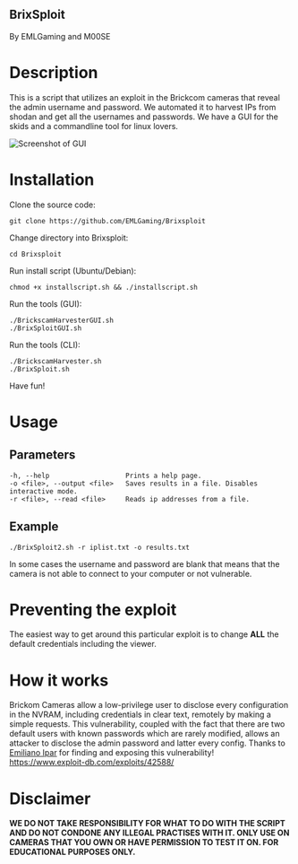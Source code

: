 BrixSploit
------------
By EMLGaming and M00SE


# Description
This is a script that utilizes an exploit in the Brickcom cameras that reveal the admin username and password. We automated it to harvest IPs from shodan and get all the usernames and passwords. We have a GUI for the skids and a commandline tool for linux lovers.

![Screenshot of GUI](https://raw.githubusercontent.com/EMLGaming/BrixSploit/master/gui.png)


# Installation
Clone the source code:
```
git clone https://github.com/EMLGaming/Brixsploit
```

Change directory into Brixsploit:
```
cd Brixsploit
```

Run install script (Ubuntu/Debian):
```
chmod +x installscript.sh && ./installscript.sh
```

Run the tools (GUI):
```
./BrickscamHarvesterGUI.sh
./BrixSploitGUI.sh
```

Run the tools (CLI):
```
./BrickscamHarvester.sh
./BrixSploit.sh
```

Have fun!


# Usage
## Parameters
```
-h, --help                   Prints a help page.
-o <file>, --output <file>   Saves results in a file. Disables interactive mode.
-r <file>, --read <file>     Reads ip addresses from a file.
```

## Example
```
./BrixSploit2.sh -r iplist.txt -o results.txt
```

In some cases the username and password are blank that means that the camera is not able to connect to your computer or not vulnerable.

# Preventing the exploit
The easiest way to get around this particular exploit is to change **ALL** the default credentials including the viewer.

# How it works
Brickom Cameras allow a low-privilege user to disclose every configuration
in the NVRAM, including credentials in clear text, remotely by making a
simple requests. This vulnerability, coupled with the fact that there are
two default users with known passwords which are rarely modified, allows an
attacker to disclose the admin password and latter every config.
Thanks to [Emiliano Ipar](https://twitter.com/maninoipar) for finding and exposing this vulnerability! https://www.exploit-db.com/exploits/42588/

# Disclaimer
**WE DO NOT TAKE RESPONSIBILITY FOR WHAT TO DO WITH THE SCRIPT AND DO NOT CONDONE ANY ILLEGAL PRACTISES WITH IT. ONLY USE ON CAMERAS THAT YOU OWN OR HAVE PERMISSION TO TEST IT ON. FOR EDUCATIONAL PURPOSES ONLY.**
